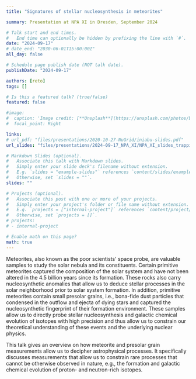 ```yaml
---
title: "Signatures of stellar nucleosynthesis in meteorites"

summary: Presentation at NPA XI in Dresden, September 2024

# Talk start and end times.
#   End time can optionally be hidden by prefixing the line with `#`.
date: "2024-09-17"
# date_end: "2030-06-01T15:00:00Z"
all_day: false

# Schedule page publish date (NOT talk date).
publishDate: "2024-09-17"

authors: [reto]
tags: []

# Is this a featured talk? (true/false)
featured: false

#image:
#  caption: 'Image credit: [**Unsplash**](https://unsplash.com/photos/bzdhc5b3Bxs)'
#  focal_point: Right

links:
# url_pdf: "files/presentations/2020-10-27-NuGrid/iniabu-slides.pdf"
url_slides: "files/presentations/2024-09-17_NPA_XI/NPA_XI_slides_trappitsch.html"

# Markdown Slides (optional).
#   Associate this talk with Markdown slides.
#   Simply enter your slide deck's filename without extension.
#   E.g. `slides = "example-slides"` references `content/slides/example-slides.md`.
#   Otherwise, set `slides = ""`.
slides: ""

# Projects (optional).
#   Associate this post with one or more of your projects.
#   Simply enter your project's folder or file name without extension.
#   E.g. `projects = ["internal-project"]` references `content/project/deep-learning/index.md`.
#   Otherwise, set `projects = []`.
# projects:
# - internal-project

# Enable math on this page?
math: true
---
```


Meteorites, also known as the poor scientists' space probe, are valuable samples to study the solar nebula and its constituents. Certain primitive meteorites captured the composition of the solar system and have not been altered in the 4.5 billion years since its formation. These rocks also carry nucleosynthetic anomalies that allow us to deduce stellar processes in the solar neighborhood prior to solar system formation. In addition, primitive meteorites contain small presolar grains, i.e., bona-fide dust particles that condensed in the outflow and ejecta of dying stars and captured the nucleosynthetic fingerprint of their formation environment. These samples allow us to directly probe stellar nucleosynthesis and galactic chemical evolution of isotopes with high precision and thus allow us to constrain our theoretical understanding of these events and the underlying nuclear physics.

This talk gives an overview on how meteorite and presolar grain measurements allow us to decipher astrophysical processes. It specifically discusses measurements that allow us to constrain rare processes that cannot be otherwise observed in nature, e.g., the formation and galactic chemical evolution of proton- and neutron-rich isotopes.

